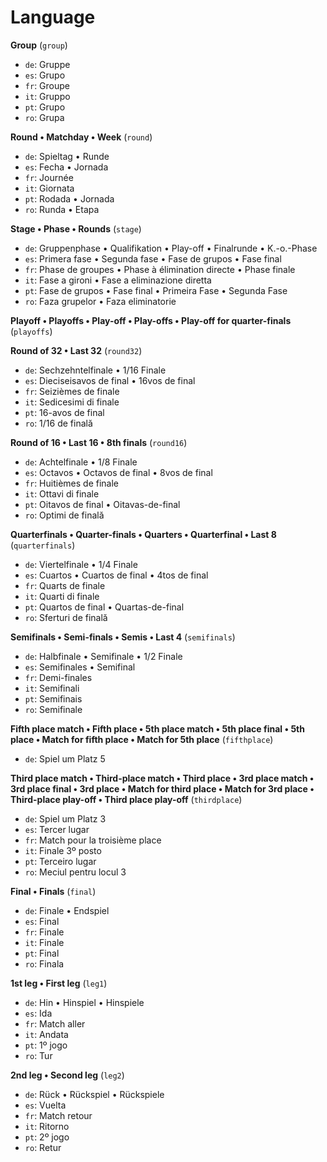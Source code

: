 # Language

**Group** (`group`)
- `de`: Gruppe
- `es`: Grupo
- `fr`: Groupe
- `it`: Gruppo
- `pt`: Grupo
- `ro`: Grupa


**Round • Matchday • Week** (`round`)
- `de`: Spieltag • Runde
- `es`: Fecha • Jornada
- `fr`: Journée
- `it`: Giornata
- `pt`: Rodada • Jornada
- `ro`: Runda • Etapa


**Stage • Phase • Rounds** (`stage`)
- `de`: Gruppenphase • Qualifikation • Play-off • Finalrunde • K.-o.-Phase
- `es`: Primera fase • Segunda fase • Fase de grupos • Fase final
- `fr`: Phase de groupes • Phase à élimination directe • Phase finale
- `it`: Fase a gironi • Fase a eliminazione diretta
- `pt`: Fase de grupos • Fase final • Primeira Fase • Segunda Fase
- `ro`: Faza grupelor • Faza eliminatorie


**Playoff • Playoffs • Play-off • Play-offs • Play-off for quarter-finals** (`playoffs`)


**Round of 32 • Last 32** (`round32`)
- `de`: Sechzehntelfinale • 1/16 Finale
- `es`: Dieciseisavos de final • 16vos de final
- `fr`: Seizièmes de finale
- `it`: Sedicesimi di finale
- `pt`: 16-avos de final
- `ro`: 1/16 de finală


**Round of 16 • Last 16 • 8th finals** (`round16`)
- `de`: Achtelfinale • 1/8 Finale
- `es`: Octavos • Octavos de final • 8vos de final
- `fr`: Huitièmes de finale
- `it`: Ottavi di finale
- `pt`: Oitavos de final • Oitavas-de-final
- `ro`: Optimi de finală


**Quarterfinals • Quarter-finals • Quarters • Quarterfinal • Last 8** (`quarterfinals`)
- `de`: Viertelfinale • 1/4 Finale
- `es`: Cuartos • Cuartos de final • 4tos de final
- `fr`: Quarts de finale
- `it`: Quarti di finale
- `pt`: Quartos de final • Quartas-de-final
- `ro`: Sferturi de finală


**Semifinals • Semi-finals • Semis • Last 4** (`semifinals`)
- `de`: Halbfinale • Semifinale • 1/2 Finale
- `es`: Semifinales • Semifinal
- `fr`: Demi-finales
- `it`: Semifinali
- `pt`: Semifinais
- `ro`: Semifinale


**Fifth place match • Fifth place • 5th place match • 5th place final • 5th place • Match for fifth place • Match for 5th place** (`fifthplace`)
- `de`: Spiel um Platz 5


**Third place match • Third-place match • Third place • 3rd place match • 3rd place final • 3rd place • Match for third place • Match for 3rd place • Third-place play-off • Third place play-off** (`thirdplace`)
- `de`: Spiel um Platz 3
- `es`: Tercer lugar
- `fr`: Match pour la troisième place
- `it`: Finale 3º posto
- `pt`: Terceiro lugar
- `ro`: Meciul pentru locul 3


**Final • Finals** (`final`)
- `de`: Finale • Endspiel
- `es`: Final
- `fr`: Finale
- `it`: Finale
- `pt`: Final
- `ro`: Finala


**1st leg • First leg** (`leg1`)
- `de`: Hin • Hinspiel • Hinspiele
- `es`: Ida
- `fr`: Match aller
- `it`: Andata
- `pt`: 1º jogo
- `ro`: Tur


**2nd leg • Second leg** (`leg2`)
- `de`: Rück • Rückspiel • Rückspiele
- `es`: Vuelta
- `fr`: Match retour
- `it`: Ritorno
- `pt`: 2º jogo
- `ro`: Retur


